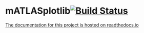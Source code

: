 mATLASplotlib[![Build Status](https://travis-ci.org/jemrobinson/mATLASplotlib.svg?branch=master)](https://travis-ci.org/jemrobinson/mATLASplotlib)
=============

[The documentation for this project is hosted on readthedocs.io](https://matlasplotlib.readthedocs.io/en/latest/)
